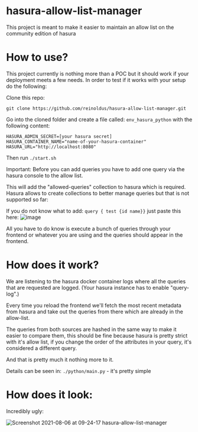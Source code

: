 # hasura-allow-list-manager

This project is meant to make it easier to maintain an allow list on the community edition of hasura

# How to use?

This project currently is nothing more than a POC but it should work if your deployment meets a few needs. In order to test if it works with your setup do the following:

Clone this repo:
```
git clone https://github.com/reinoldus/hasura-allow-list-manager.git
```

Go into the cloned folder and create a file called: `env_hasura_python` with the following content:
```
HASURA_ADMIN_SECRET=[your hasura secret]
HASURA_CONTAINER_NAME="name-of-your-hasura-container"
HASURA_URL="http://localhost:8080"
```

Then run `./start.sh`

Important: Before you can add queries you have to add one query via the hasura console to the allow list.

This will add the "allowed-queries" collection to hasura which is required. Hasura allows to create collections to better
manage queries but that is not supported so far:

If you do not know what to add: `query { test {id name}}` just paste this here:
![image](https://user-images.githubusercontent.com/2091290/128465477-86d13136-1b66-4ed4-a8c7-82cb27ac120c.png)

All you have to do know is execute a bunch of queries through your frontend or whatever you are using and the queries should appear in the frontend.

# How does it work?

We are listening to the hasura docker container logs where all the queries that are requested are logged. (Your hasura instance has to enable "query-log".)

Every time you reload the frontend we'll fetch the most recent metadata from hasura and take out the queries from there which are already in the allow-list.

The queries from both sources are hashed in the same way to make it easier to compare them, this should be fine because hasura is pretty strict with it's allow list, if you change the order of the attributes in your query, it's considered a different query.

And that is pretty much it nothing more to it. 

Details can be seen in: `./python/main.py` - it's pretty simple

# How does it look:

Incredibly ugly:

![Screenshot 2021-08-06 at 09-24-17 hasura-allow-list-manager](https://user-images.githubusercontent.com/2091290/128466412-130867c6-6370-469e-ae15-b7607354a1a8.jpg)

